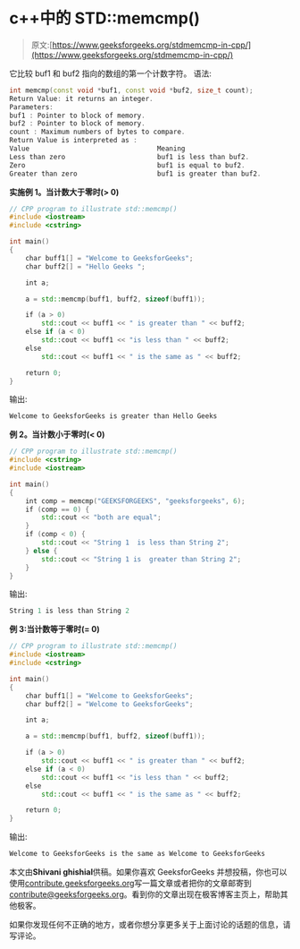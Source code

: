 # c++中的 STD::memcmp()

> 原文:[https://www.geeksforgeeks.org/stdmemcmp-in-cpp/](https://www.geeksforgeeks.org/stdmemcmp-in-cpp/)

它比较 buf1 和 buf2 指向的数组的第一个计数字符。
语法:

```cpp
int memcmp(const void *buf1, const void *buf2, size_t count);
Return Value: it returns an integer.
Parameters:  
buf1 : Pointer to block of memory.
buf2 : Pointer to block of memory.
count : Maximum numbers of bytes to compare.
Return Value is interpreted as :
Value                                Meaning
Less than zero                       buf1 is less than buf2.
Zero                                 buf1 is equal to buf2.
Greater than zero                    buf1 is greater than buf2.

```

**实施例 1。当计数大于零时(> 0)**

```cpp
// CPP program to illustrate std::memcmp()
#include <iostream>
#include <cstring>

int main()
{
    char buff1[] = "Welcome to GeeksforGeeks";
    char buff2[] = "Hello Geeks ";

    int a;

    a = std::memcmp(buff1, buff2, sizeof(buff1));

    if (a > 0)
        std::cout << buff1 << " is greater than " << buff2;
    else if (a < 0)
        std::cout << buff1 << "is less than " << buff2;
    else
        std::cout << buff1 << " is the same as " << buff2;

    return 0;
}
```

输出:

```cpp
Welcome to GeeksforGeeks is greater than Hello Geeks 

```

**例 2。当计数小于零时(< 0)**

```cpp
// CPP program to illustrate std::memcmp() 
#include <cstring>
#include <iostream>

int main()
{
    int comp = memcmp("GEEKSFORGEEKS", "geeksforgeeks", 6);
    if (comp == 0) {
        std::cout << "both are equal";
    }
    if (comp < 0) {
        std::cout << "String 1  is less than String 2";
    } else {
        std::cout << "String 1 is  greater than String 2";
    }
}
```

输出:

```cpp
String 1 is less than String 2

```

**例 3:当计数等于零时(= 0)**

```cpp
// CPP program to illustrate std::memcmp()
#include <iostream>
#include <cstring>

int main()
{
    char buff1[] = "Welcome to GeeksforGeeks";
    char buff2[] = "Welcome to GeeksforGeeks";

    int a;

    a = std::memcmp(buff1, buff2, sizeof(buff1));

    if (a > 0)
        std::cout << buff1 << " is greater than " << buff2;
    else if (a < 0)
        std::cout << buff1 << "is less than " << buff2;
    else
        std::cout << buff1 << " is the same as " << buff2;

    return 0;
}
```

输出:

```cpp
Welcome to GeeksforGeeks is the same as Welcome to GeeksforGeeks

```

本文由**Shivani ghishial**供稿。如果你喜欢 GeeksforGeeks 并想投稿，你也可以使用[contribute.geeksforgeeks.org](http://www.contribute.geeksforgeeks.org)写一篇文章或者把你的文章邮寄到 contribute@geeksforgeeks.org。看到你的文章出现在极客博客主页上，帮助其他极客。

如果你发现任何不正确的地方，或者你想分享更多关于上面讨论的话题的信息，请写评论。